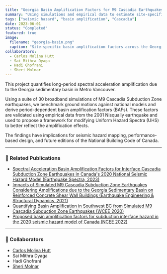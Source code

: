 ```yaml
---
title: "Georgia Basin Amplification Factors for M9 Cascadia Earthquakes"
summary: "Using simulations and empirical data to estimate site-specific basin amplification factors in southwestern British Columbia, Canada."
tags: ["seismic hazard", "basin amplification", "Cascadia"]
date: 2023-06-01
status: "Completed"
featured: true
image:
  filename: "georgia-basin.png"
  caption: "Site-specific basin amplification factors across the Georgia sedimentary basin"
collaborators:
  - Carlos Molina Hutt
  - Sai Mithra Dyaga
  - Hadi Ghofrani
  - Sheri Molnar
---
```

This project quantifies long-period spectral acceleration amplification due to the Georgia sedimentary basin in Metro Vancouver.

Using a suite of 30 broadband simulations of M9 Cascadia Subduction Zone earthquakes, we benchmark ground motions against national models and derive period-dependent basin amplification factors (BAFs). These factors are validated using empirical data from the 2001 Nisqually earthquake and used to propose a framework for modifying Uniform Hazard Spectra (UHS) to better reflect the amplification effects.

The findings have implications for seismic hazard mapping, performance-based design, and future editions of the National Building Code of Canada.

---

### 📰 Related Publications

- [Spectral Acceleration Basin Amplification Factors for Interface Cascadia Subduction Zone Earthquakes in Canada's 2020 National Seismic Hazard Model (Earthquake Spectra, 2023)](/publication/kakoty_spectral-nodate)
- [Impacts of Simulated M9 Cascadia Subduction Zone Earthquakes Considering Amplifications due to the Georgia Sedimentary Basin on Reinforced Concrete Shear Wall Buildings (Earthquake Engineering & Structural Dynamics, 2021)](/publication/kakoty-impacts-2021)
- [Quantifying Basin Amplification in Southwest BC from Simulated M9 Cascadia Subduction Zone Earthquakes (WCEE 2020)](/publication/wcee-2020-m9-basin-amplification)
- [Proposed basin amplification factors for subduction interface hazard in the 2020 seismic hazard model of Canada (NCEE 2022)](/publication/12ncee-2022-basin-factors)

---

### 👥 Collaborators

- [Carlos Molina Hutt](https://civil.ubc.ca/people/carlos-molina-hutt)
- Sai Mithra Dyaga
- Hadi Ghofrani
- [Sheri Molnar](https://www.uwo.ca/earth/people/faculty/molnar.html)